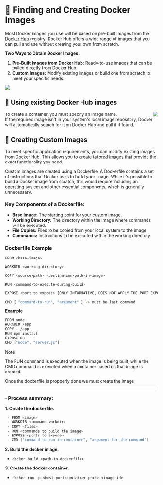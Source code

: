 # 📌 Finding and Creating Docker Images

Most Docker images you use will be based on pre-built images from the [Docker Hub](https://hub.docker.com/) registry. Docker Hub offers a wide range of images that you can pull and use without creating your own from scratch.

**Two Ways to Obtain Docker Images:**
1. **Pre-Built Images from Docker Hub:** Ready-to-use images that can be pulled directly from Docker Hub.
2. **Custom Images:** Modify existing images or build one from scratch to meet your specific needs.
   
<img src="https://github.com/user-attachments/assets/a4609622-22a9-4132-99e4-13bef6203cb2">
   
<br/>

## 🔹 Using existing Docker Hub images
<img align="right" src="https://github.com/user-attachments/assets/131b7c4d-78f1-4077-b9d6-645998d69b62">   

To create a container, you must specify an image name.    
If the required image isn't in your system's local image repository, Docker will automatically search for it on Docker Hub and pull it if found.
   
## 🔹 Creating Custom Images
To meet specific application requirements, you can modify existing images from Docker Hub. This allows you to create tailored images that provide the exact functionality you need.

Custom images are created using a Dockerfile. A Dockerfile contains a set of instructions that Docker uses to build your image. 
While it's possible to build a Docker image from scratch, this would require including an operating system and other essential components, which is generally unnecessary. 

### Key Components of a Dockerfile:
- **Base Image:** The starting point for your custom image.
- **Working Directory:** The directory within the image where commands will be executed.
- **File Copies:** Files to be copied from your local system to the image.
- **Commands:** Instructions to be executed within the working directory.

### Dockerfile Example
```bash
FROM <base-image>

WORKDIR <working-directory>

COPY <source-path> <destination-path-in-image>

RUN <command-to-execute-during-build>

EXPOSE <port to expose> [ONLY INFORMATIVE, DOES NOT APPLY THE PORT EXPOSITION]

CMD [ "command-to-run", "argument" ] -> must be last command
```

**Example**
```bash
FROM node
WORKDIR /app
COPY . /app
RUN npm install
EXPOSE 80
CMD ["node", "server.js"]
```

> [!note]
> The RUN command is executed when the image is being built, while the CMD command is executed when a container based on that image is created.

Once the dockerfile is propperly done we must create the image


---
### ▫️ Process summary:

**1. Create the dockerfile.**
   ```bash
    - FROM <image>
    - WORKDIR <command workdir>
    - COPY <files>
    - RUN <commands to build the image>
    - EXPOSE <ports to expose>
    - CMD ["command-to-run-in-container", "argument-for-the-command"]
   ```

**2. Build the docker image.**
 - `docker build <path-to-dockerfile>`

**3. Create the docker container.**
- `docker run -p <host-port:container-port> <image-id>`

